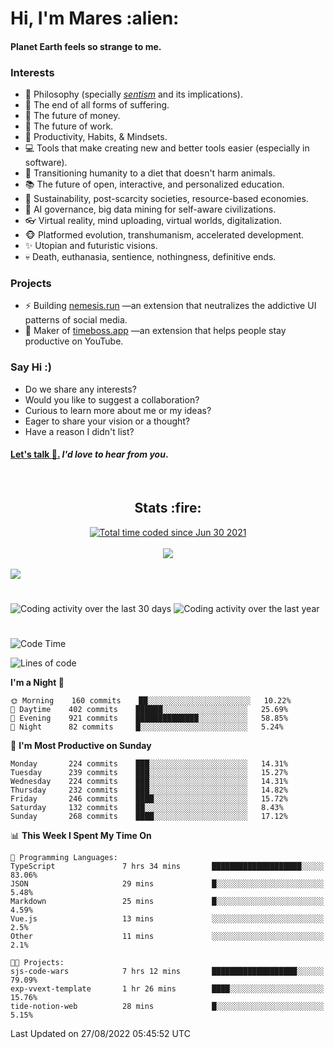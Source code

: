 <h1>Hi, I'm Mares :alien:</h1>

#### Planet Earth feels so strange to me.

### **Interests**

- 🌊 Philosophy (specially [_sentism_][sentismmedium] and its implications).
- 🎯 The end of all forms of suffering.
- 💸 The future of money.
- 💼 The future of work.
- 🧠 Productivity, Habits, & Mindsets.
- 💻 Tools that make creating new and better tools easier (especially in software).
- 🥗 Transitioning humanity to a diet that doesn't harm animals.
- 📚 The future of open, interactive, and personalized education.
- 🌱 Sustainability, post-scarcity societies, resource-based economies.
- 🤖 AI governance, big data mining for self-aware civilizations.
- 👓 Virtual reality, mind uploading, virtual worlds, digitalization.
- 🐵 Platformed evolution, transhumanism, accelerated development.
- ✨ Utopian and futuristic visions.
- 💀 Death, euthanasia, sentience, nothingness, definitive ends.


### **Projects**

- ⚡ Building [nemesis.run](https://chrome.google.com/webstore/detail/nemesis-%E2%80%93-humane-design-f/blfbbifgjgikekfochleknjcopefifgo?hl=en) —an extension that neutralizes the addictive UI patterns of social media.
- 💎 Maker of [timeboss.app](https://timeboss.app) —an extension that helps people stay productive on YouTube.


### **Say Hi :)**

- Do we share any interests?
- Would you like to suggest a collaboration?
- Curious to learn more about me or my ideas?
- Eager to share your vision or a thought?
- Have a reason I didn't list?

#### [Let's talk :wave:.](mailto:mareszhar@gmail.com) _I'd love to hear from you_.

[sentismmedium]: https://medium.com/@mareszhar/born-a-prisoner-a-reflection-about-life-its-struggles-and-a-plan-to-escape-d8566ce9b026

<br>

<h2 align="center">Stats :fire:</h2>

<div align="center">
  <a href="https://wakatime.com/@cfdc0e0d-4860-4b62-9ff0-cb659185525e">
    <img src="https://wakatime.com/badge/user/cfdc0e0d-4860-4b62-9ff0-cb659185525e.svg" alt="Total time coded since Jun 30 2021" />
  </a>
</div>

<br>

<!-- 
Add or remove this: 
&dates=B1AAB3FF 
...or this...
&date_format=M%20j%5B%2C%20Y%5D
from the *streak stats URL below* if they get bugged and aren't updating: 
-->

<div align="center">
  <img src="https://github-readme-streak-stats.herokuapp.com?user=mareszhar&theme=black-ice&hide_border=true&stroke=FFFFFF15&ring=DF8FFE&fire=DF8FFE&currStreakLabel=DF8FFE&background=1A232A&currStreakNum=86FFAB&dates=B1AAB3FF&date_format=M%20j%5B%2C%20Y%5D">
</div>

<br>

<img src="https://activity-graph.herokuapp.com/graph?username=mareszhar&theme=nord&bg_color=00000000&color=979797&line=DF8FFE&point=00000000&area=true&hide_border=true">

<br>

<h1></h1>

<img src="https://wakatime.com/share/@mares/5df0ff02-9c79-41b4-b540-51dc9c65a57b.svg" alt="Coding activity over the last 30 days" />
<img src="https://wakatime.com/share/@mares/ea89ba71-f374-40af-930c-e0655909fe37.svg" alt="Coding activity over the last year" />

<h1></h1>

<!--START_SECTION:waka-->
![Code Time](http://img.shields.io/badge/Code%20Time-598%20hrs%2019%20mins-blue)

![Lines of code](https://img.shields.io/badge/From%20Hello%20World%20I%27ve%20Written-168%20Thousand%20lines%20of%20code-blue)

**I'm a Night 🦉** 

```text
🌞 Morning    160 commits    ██░░░░░░░░░░░░░░░░░░░░░░░   10.22% 
🌆 Daytime    402 commits    ██████░░░░░░░░░░░░░░░░░░░   25.69% 
🌃 Evening    921 commits    ██████████████░░░░░░░░░░░   58.85% 
🌙 Night      82 commits     █░░░░░░░░░░░░░░░░░░░░░░░░   5.24%

```
📅 **I'm Most Productive on Sunday** 

```text
Monday       224 commits    ███░░░░░░░░░░░░░░░░░░░░░░   14.31% 
Tuesday      239 commits    ███░░░░░░░░░░░░░░░░░░░░░░   15.27% 
Wednesday    224 commits    ███░░░░░░░░░░░░░░░░░░░░░░   14.31% 
Thursday     232 commits    ███░░░░░░░░░░░░░░░░░░░░░░   14.82% 
Friday       246 commits    ████░░░░░░░░░░░░░░░░░░░░░   15.72% 
Saturday     132 commits    ██░░░░░░░░░░░░░░░░░░░░░░░   8.43% 
Sunday       268 commits    ████░░░░░░░░░░░░░░░░░░░░░   17.12%

```


📊 **This Week I Spent My Time On** 

```text
💬 Programming Languages: 
TypeScript               7 hrs 34 mins       ████████████████████░░░░░   83.06% 
JSON                     29 mins             █░░░░░░░░░░░░░░░░░░░░░░░░   5.48% 
Markdown                 25 mins             █░░░░░░░░░░░░░░░░░░░░░░░░   4.59% 
Vue.js                   13 mins             ░░░░░░░░░░░░░░░░░░░░░░░░░   2.5% 
Other                    11 mins             ░░░░░░░░░░░░░░░░░░░░░░░░░   2.1%

🐱‍💻 Projects: 
sjs-code-wars            7 hrs 12 mins       ███████████████████░░░░░░   79.09% 
exp-vvext-template       1 hr 26 mins        ████░░░░░░░░░░░░░░░░░░░░░   15.76% 
tide-notion-web          28 mins             █░░░░░░░░░░░░░░░░░░░░░░░░   5.15%

```


 Last Updated on 27/08/2022 05:45:52 UTC
<!--END_SECTION:waka-->
